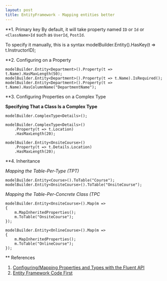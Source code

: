 ```yaml
---
layout: post
title: EntityFramework - Mapping entities better
---
```



**1. Primary key
By default, it will take property named `ID` or `Id` or `<ClassName>Id` such as `UserId`, `PostId`.

To specify it manually, this is a syntax
modelBuilder.Entity<OfficeAssignment>().HasKey(t => t.InstructorID);

**2. Configuring on a Property

```
modelBuilder.Entity<Department>().Property(t => t.Name).HasMaxLength(50);
modelBuilder.Entity<Department>().Property(t => t.Name).IsRequired();
modelBuilder.Entity<Department>().Property(t => t.Name).HasColumnName("DepartmentName");
```

**3. Configuring Properties on a Complex Type

**Specifying That a Class Is a Complex Type**
```
modelBuilder.ComplexType<Details>();
```

```
modelBuilder.ComplexType<Details>() 
    .Property(t => t.Location) 
    .HasMaxLength(20);

modelBuilder.Entity<OnsiteCourse>() 
    .Property(t => t.Details.Location) 
    .HasMaxLength(20);
```

**4. Inheritance

*Mapping the Table-Per-Type (TPT)*

```
modelBuilder.Entity<Course>().ToTable("Course");  
modelBuilder.Entity<OnsiteCourse>().ToTable("OnsiteCourse");
```

*Mapping the Table-Per-Concrete Class (TPC*

```
modelBuilder.Entity<OnsiteCourse>().Map(m => 
{ 
    m.MapInheritedProperties(); 
    m.ToTable("OnsiteCourse"); 
}); 
 
modelBuilder.Entity<OnlineCourse>().Map(m => 
{ 
    m.MapInheritedProperties(); 
    m.ToTable("OnlineCourse"); 
});
```


** References
1. [Configuring/Mapping Properties and Types with the Fluent API][1]
2. [Entity Framework Code First][2]

[1]: https://msdn.microsoft.com/en-us/data/jj591617.aspx
[2]: http://www.codeproject.com/Tips/661053/Entity-Framework-Code-First-Map